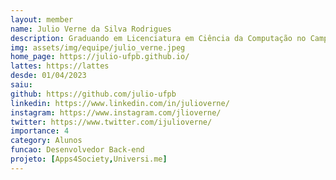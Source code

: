 ```yaml
---
layout: member
name: Julio Verne da Silva Rodrigues
description: Graduando em Licenciatura em Ciência da Computação no Campus IV da UFPB, em Rio Tinto-PB. Algumas Áreas de Interesse são Desenvolvimento em Mobile (Android e iOS), Web, Back-end, Segurança. Principais Tecnologias que utilizo é Objective-C, C++, PHP, Java, API REST, Spring.
img: assets/img/equipe/julio_verne.jpeg
home_page: https://julio-ufpb.github.io/
lattes: https://lattes
desde: 01/04/2023
saiu: 
github: https://github.com/julio-ufpb
linkedin: https://www.linkedin.com/in/julioverne/
instagram: https://www.instagram.com/jlioverne/
twitter: https://www.twitter.com/ijulioverne/
importance: 4
category: Alunos
funcao: Desenvolvedor Back-end
projeto: [Apps4Society,Universi.me]
---
```

